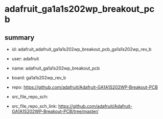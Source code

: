 # adafruit_ga1a1s202wp_breakout_pcb
 
## summary 
* id: adafruit_adafruit_ga1a1s202wp_breakout_pcb_ga1a1s202wp_rev_b
* user: adafruit
* name: adafruit_ga1a1s202wp_breakout_pcb
* board: ga1a1s202wp_rev_b
* repo: https://github.com/adafruit/Adafruit-GA1A1S202WP-Breakout-PCB



* src_file_repo_sch: 
* src_file_repo_sch_link: https://github.com/adafruit/Adafruit-GA1A1S202WP-Breakout-PCB/tree/master/




